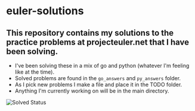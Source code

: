 # euler-solutions
## This repository contains my solutions to the practice problems at projecteuler.net that I have been solving. 
- I've been solving these in a mix of go and python (whatever I'm feeling like at the time). 
- Solved problems are found in the `go_answers` and `py_answers` folder. 
- As I pick new problems I make a file and place it in the TODO folder. 
- Anything I'm currently working on will be in the main directory.

![Solved Status](https://projecteuler.net/profile/CNuge.png)
